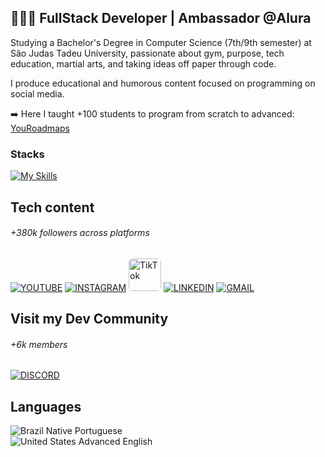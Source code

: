 ## 👨🏻‍💻 **FullStack Developer | Ambassador @Alura**

Studying a Bachelor's Degree in Computer Science (7th/9th semester) at São Judas Tadeu University, passionate about gym, purpose, tech education, martial arts, and taking ideas off paper through code.

I produce educational and humorous content focused on programming on social media.

➡️ Here I taught +100 students to program from scratch to advanced: [YouRoadmaps](https://youroadmaps.com)

### Stacks 

[![My Skills](https://skillicons.dev/icons?i=ts,python,nextjs,react,nodejs,mongodb,postgres,prisma,tailwind,docker,git)](https://skillicons.dev)

## Tech content
###### +380k followers across platforms
[![YOUTUBE](https://go-skill-icons.vercel.app/api/icons?i=youtube)](https://www.youtube.com/@caio_andress)
[![INSTAGRAM](https://skillicons.dev/icons?i=instagram)](https://www.instagram.com/caio_andress)
<a href="https://www.tiktok.com/@caio_andres"><img src="https://uxwing.com/wp-content/themes/uxwing/download/brands-and-social-media/tiktok-square-color-icon.png" alt="TikTok" width="52" height="52" style="border-radius:6px;"/></a>
[![LINKEDIN](https://go-skill-icons.vercel.app/api/icons?i=linkedin)](https://www.linkedin.com/in/caio-andres/)
[![GMAIL](https://skillicons.dev/icons?i=gmail)](mailto:caioandres2112@gmail.com)

## Visit my Dev Community
###### +6k members
[![DISCORD](https://skillicons.dev/icons?i=discord)](https://discord.gg/servidordosprogramadores)

## Languages
![Brazil](https://raw.githubusercontent.com/stevenrskelton/flag-icon/master/png/16/country-4x3/br.png "Brazil") Native Portuguese</br>
![United States](https://raw.githubusercontent.com/stevenrskelton/flag-icon/master/png/16/country-4x3/us.png "United States") Advanced English
